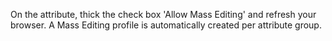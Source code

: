 On the attribute, thick the check box 'Allow Mass Editing' and refresh
your browser. A Mass Editing profile is automatically created per
attribute group.

